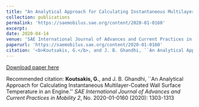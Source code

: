 ```yaml
---
title: "An Analytical Approach for Calculating Instantaneous Multilayer-Coated Wall Surface Temperature in an Engine"
collection: publications
permalink: 'https://saemobilus.sae.org/content/2020-01-0160'
excerpt:
date: 2020-04-14
venue: 'SAE International Journal of Advances and Current Practices in Mobility'
paperurl: 'https://saemobilus.sae.org/content/2020-01-0160'
citation: '<b>Koutsakis, G.</b>, and J. B. Ghandhi, ``An Analytical Approach for Calculating Instantaneous Multilayer-Coated Wall Surface Temperature in an Engine.'' <i>SAE International Journal of Advances and Current Practices in Mobility 2</i>, No. 2020-01-0160 (2020): 1303-1313'
---
```


[Download paper here](http://koutsakis.github.io/files/2020-2-SAEinhousecode.pdf)

Recommended citation: <b>Koutsakis, G.</b>, and J. B. Ghandhi, ``An Analytical Approach for Calculating Instantaneous Multilayer-Coated Wall Surface Temperature in an Engine.'' <i>SAE International Journal of Advances and Current Practices in Mobility 2</i>, No. 2020-01-0160 (2020): 1303-1313